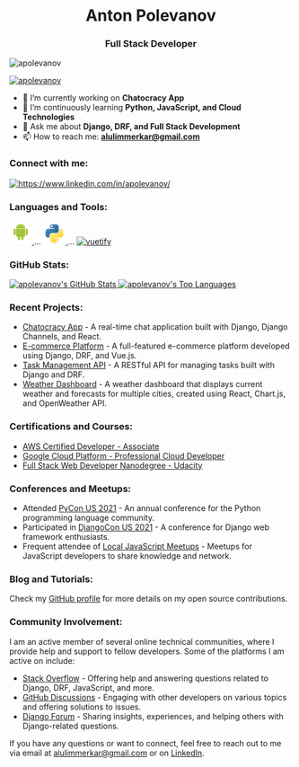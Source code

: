 <h1 align="center">Anton Polevanov</h1>
<h3 align="center">Full Stack Developer</h3>

<p align="left">
  <img src="https://komarev.com/ghpvc/?username=apolevanov&label=Profile%20views&color=0e75b6&style=flat" alt="apolevanov" />
</p>

<p align="left">
  <a href="https://github.com/ryo-ma/github-profile-trophy">
    <img src="https://github-profile-trophy.vercel.app/?username=apolevanov" alt="apolevanov" />
  </a>
</p>

- 🔭 I’m currently working on **Chatocracy App**
- 🌱 I’m continuously learning **Python, JavaScript, and Cloud Technologies**
- 💬 Ask me about **Django, DRF, and Full Stack Development**
- 📫 How to reach me: **alulimmerkar@gmail.com**

<h3 align="left">Connect with me:</h3>
<p align="left">
<a href="https://linkedin.com/in/apolevanov" target="blank">
  <img align="center" src="https://raw.githubusercontent.com/rahuldkjain/github-profile-readme-generator/master/src/images/icons/Social/linked-in-alt.svg" alt="https://www.linkedin.com/in/apolevanov/" height="30" width="40" />
</a>
</p>

<h3 align="left">Languages and Tools:</h3>
<p align="left">
  <!-- Add or remove icons as needed -->
  <a href="https://developer.android.com" target="_blank" rel="noreferrer">
    <img src="https://raw.githubusercontent.com/devicons/devicon/master/icons/android/android-original-wordmark.svg" alt="android" width="40" height="40"/>
  </a>
  ...
  <a href="https://www.python.org" target="_blank" rel="noreferrer">
    <img src="https://raw.githubusercontent.com/devicons/devicon/master/icons/python/python-original.svg" alt="python" width="40" height="40"/>
  </a>
  ...
  <a href="https://vuetifyjs.com/en/" target="_blank" rel="noreferrer">
    <img src="https://bestofjs.org/logos/vuetify.svg" alt="vuetify" width="40" height="40"/>
  </a>
</p>
<h3 align="left">GitHub Stats:</h3>
<p align="left">
  <a href="https://github.com/apolevanov">
    <img height="180em" src="https://github-readme-stats.vercel.app/api?username=apolevanov&show_icons=true&theme=radical" alt="apolevanov's GitHub Stats" />
  </a>
  <a href="https://github.com/apolevanov">
    <img height="180em" src="https://github-readme-stats.vercel.app/api/top-langs/?username=apolevanov&layout=compact&theme=radical" alt="apolevanov's Top Languages" />
  </a>
</p>

<h3 align="left">Recent Projects:</h3>

- [Chatocracy App](https://github.com/apolevanov/Chatocracy) - A real-time chat application built with Django, Django Channels, and React.
- [E-commerce Platform](https://github.com/apolevanov/E-commerce) - A full-featured e-commerce platform developed using Django, DRF, and Vue.js.
- [Task Management API](https://github.com/apolevanov/TaskManagementAPI) - A RESTful API for managing tasks built with Django and DRF.
- [Weather Dashboard](https://github.com/apolevanov/WeatherDashboard) - A weather dashboard that displays current weather and forecasts for multiple cities, created using React, Chart.js, and OpenWeather API.

<h3 align="left">Certifications and Courses:</h3>

- [AWS Certified Developer - Associate](https://aws.amazon.com/certification/certified-developer-associate/)
- [Google Cloud Platform - Professional Cloud Developer](https://cloud.google.com/certification/cloud-developer)
- [Full Stack Web Developer Nanodegree - Udacity](https://www.udacity.com/course/full-stack-web-developer-nanodegree--nd0044)

<h3 align="left">Conferences and Meetups:</h3>

- Attended [PyCon US 2021](https://us.pycon.org/2021/) - An annual conference for the Python programming language community.
- Participated in [DjangoCon US 2021](https://2021.djangocon.us/) - A conference for Django web framework enthusiasts.
- Frequent attendee of [Local JavaScript Meetups](https://www.meetup.com/topics/javascript/) - Meetups for JavaScript developers to share knowledge and network.
<h3 align="left">Blog and Tutorials:</h3>

Check my [GitHub profile](https://github.com/apolevanov) for more details on my open source contributions.

<h3 align="left">Community Involvement:</h3>

I am an active member of several online technical communities, where I provide help and support to fellow developers. Some of the platforms I am active on include:

- [Stack Overflow](https://stackoverflow.com/users/21541012/anton-polevanov) - Offering help and answering questions related to Django, DRF, JavaScript, and more.
- [GitHub Discussions](https://github.com/apolevanov?tab=discussions) - Engaging with other developers on various topics and offering solutions to issues.
- [Django Forum](https://forum.djangoproject.com/u/polevanov/) - Sharing insights, experiences, and helping others with Django-related questions.

If you have any questions or want to connect, feel free to reach out to me via email at [alulimmerkar@gmail.com](mailto:alulimmerkar@gmail.com) or on [LinkedIn](https://linkedin.com/in/apolevanov).
